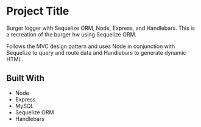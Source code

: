 # Project Title

Burger logger with Sequelize ORM, Node, Express, and Handlebars. This is a recreation of the burger hw using Sequelize ORM. 

Follows the MVC design pattern and uses Node in conjunction with Sequelize to query and route data and Handlebars to generate dynamic HTML.

## Built With

* Node
* Express
* MySQL
* Sequelize ORM
* Handlebars


